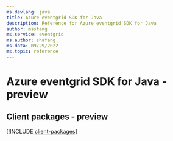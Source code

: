 ```yaml
---
ms.devlang: java
title: Azure eventgrid SDK for Java
description: Reference for Azure eventgrid SDK for Java
author: mssfang
ms.service: eventgrid
ms.author: shafang
ms.data: 09/29/2022
ms.topic: reference
---
```

# Azure eventgrid SDK for Java - preview

## Client packages - preview
[!INCLUDE [client-packages](eventgrid-client-index.md)]
